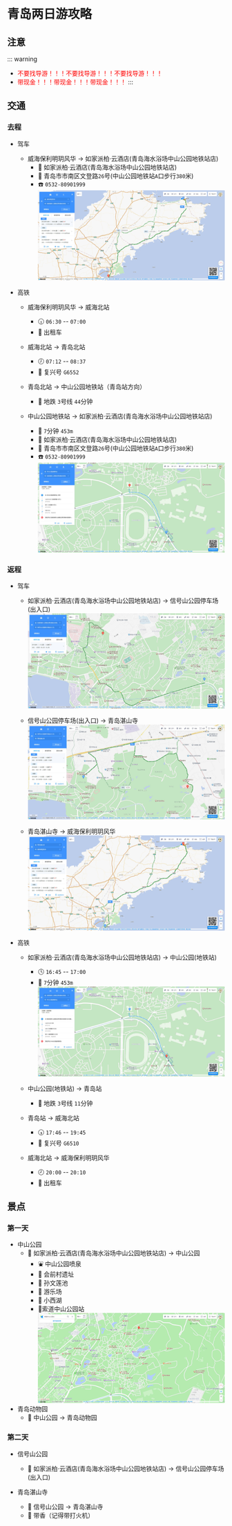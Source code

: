 # 青岛两日游攻略

## 注意

::: warning

- <font color=red>不要找导游！！！不要找导游！！！不要找导游！！！</font>
- <font color=red>带现金！！！带现金！！！带现金！！！</font>
  :::

## 交通

### 去程

- 驾车
    - 威海保利明玥风华 → 如家派柏·云酒店(青岛海水浴场中山公园地铁站店)
        - :hotel: 如家派柏·云酒店(青岛海水浴场中山公园地铁站店)
        - :round_pushpin: 青岛市市南区文登路`26`号(中山公园地铁站`A`口步行`380`米)
        - :phone: `0532-80901999`
          ![](37d4d63840eae18a5e7f7b38fb1254c7.jpg)

- 高铁
    - 威海保利明玥风华 → 威海北站
        - :clock630: `06:30` -- `07:00`
        - :taxi: 出租车

    - 威海北站 → 青岛北站
        - :clock7: `07:12` -- `08:37`
        - :bullettrain_front: 复兴号 `G6552`

    - 青岛北站 → 中山公园地铁站（青岛站方向）
        - :monorail: 地跌 `3`号线 `44`分钟

    - 中山公园地铁站 → 如家派柏·云酒店(青岛海水浴场中山公园地铁站店)
        - :walking: `7`分钟 `453m`
        - :hotel: 如家派柏·云酒店(青岛海水浴场中山公园地铁站店)
        - :round_pushpin: 青岛市市南区文登路`26`号(中山公园地铁站`A`口步行`380`米)
        - :phone: `0532-80901999`
          ![](678078bfe4d3cd0d25ea3fe19b7a681b.jpg)

### 返程

- 驾车
    - 如家派柏·云酒店(青岛海水浴场中山公园地铁站店) → 信号山公园停车场(出入口)
      ![](fbc7217c1ee65dc74a8311051a9a9f58.jpg)

    - 信号山公园停车场(出入口) → 青岛湛山寺
      ![](57ae0d47ce70b67eff11096bbad62e44.jpg)

    - 青岛湛山寺 → 威海保利明玥风华
      ![](f09303cd07828a45e356c72550cb43ca.jpg)
- 高铁
    - 如家派柏·云酒店(青岛海水浴场中山公园地铁站店) → 中山公园(地铁站)
        - :clock4: `16:45` -- `17:00`
        - :walking: `7`分钟 `453m`
          ![](3e8d9651d9a9e8b73bec25deb98853ee.jpg)

    - 中山公园(地铁站) → 青岛站
        - :monorail: 地跌 `3`号线 `11`分钟

    - 青岛站 → 威海北站
        - :clock530: `17:46` -- `19:45`
        - :bullettrain_front: 复兴号 `G6510`

    - 威海北站 → 威海保利明玥风华
        - :clock8: `20:00` -- `20:10`
        - :taxi: 出租车

## 景点
### 第一天
- 中山公园
  - :walking: 如家派柏·云酒店(青岛海水浴场中山公园地铁站店) → 中山公园
    - :fountain: 中山公园喷泉
    - :triangular_flag_on_post: 会前村遗址
    - :triangular_flag_on_post: 孙文莲池
    - :ferris_wheel: 游乐场
    - :triangular_flag_on_post: 小西湖
    - :aerial_tramway:索道中山公园站
    ![](4db67fd766c3641c960721ff99382907.jpg)
- 青岛动物园
  - :walking: 中山公园 → 青岛动物园

### 第二天
- 信号山公园
  - :car: 如家派柏·云酒店(青岛海水浴场中山公园地铁站店) → 信号山公园停车场(出入口)

- 青岛湛山寺
  - :car: 信号山公园 → 青岛湛山寺
  - :triangular_flag_on_post: 带香（记得带打火机）